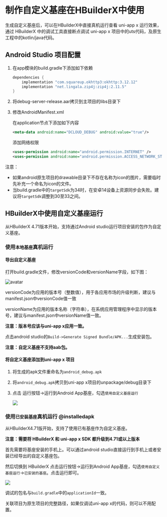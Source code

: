 # 制作自定义基座在HBuilderX中使用  

生成自定义基座后，可以在HBuilderX中直接真机运行查看 uni-app x 运行效果，通过 HBuilderX 中的调试工具直接断点调试 uni-app x 项目中的uts代码，及原生工程中的kotlin/java代码。

## Android Studio 项目配置  

1. 在app模块的build.gradle下添加如下依赖
	```groovy
	dependencies {
		implementation "com.squareup.okhttp3:okhttp:3.12.12"
		implementation "net.lingala.zip4j:zip4j:2.11.5"
	}
	```
2. 将debug-server-release.aar拷贝到主项目的libs目录下
3. 修改AndroidManifest.xml

	在application节点下添加如下内容
	
	```xml
	<meta-data android:name="DCLOUD_DEBUG" android:value="true"/>
	```
	
	添加网络权限
	
	```xml
	<uses-permission android:name="android.permission.INTERNET" />
	<uses-permission android:name="android.permission.ACCESS_NETWORK_STATE" />
	```
	
注意：
- 如果android原生项目的drawable目录下不存在名称为icon的图片，需要临时先补充一个命名为icon的文件。
- 当build.gradle中的`targetSdk`为34时，在安卓14设备上资源同步会失败。建议将`targetSdk`调整到30至33之间。

## HBuilderX中使用自定义基座运行  

从HBuilderX 4.71版本开始，支持通过Android studio运行项目安装的包作为自定义基座。

### 使用`本地基座`真机运行  

#### 导出自定义基座  

打开build.gradle文件，修改versionCode和versionName字段，如下图：
	
![avatar](https://img.cdn.aliyun.dcloud.net.cn/nativedocs/5%2BSDK-android/image/6-1.png)
	
versionCode为应用的版本号（整数值），用于各应用市场的升级判断，建议与manifest.json中versionCode值一致
	
versionName为应用的版本名称（字符串），在系统应用管理程序中显示的版本号，建议与manifest.json中versionName值一致。

**注意：版本号应该与uni-app x应用一致。**

点击android studio的`Build->Generate Signed Bundle/APK...`生成安装包。

**注意：自定义基座不支持aab包。**

#### 将自定义基座添加到uni-app x 项目  
1. 将生成的apk文件重命名为`android_debug.apk`
2. 将`android_debug.apk`拷贝到uni-app x项目的unpackage/debug目录下
3. 点击 运行按钮->运行到Android App基座，勾选`使用自定义基座运行`

	![](https://web-ext-storage.dcloud.net.cn/native/doc/android/debug_hx.png)
	
### 使用`已安装基座`真机运行 @installedapk  

从HBuilderX4.71版开始，支持了使用已有基座作为自定义基座。

**注意：需要将 HBuilderX 和 uni-app x SDK 都升级到4.71或以上版本**

首先需要将基座安装的手机上。可以通过android studio直接运行到手机上或者安装已经导出的自定义基座包。

然后切换到 HBuilderX 点击运行按钮->运行到Android App基座，勾选`使用自定义基座运行`->`已安装的基座`。点击运行即可。

![](https://web-ext-storage.dcloud.net.cn/native/doc/android/debug_installed.jpg)

调试的包名与`build.gradle`中的`applicationId`一致。

关联项目为原生项目的完整路径，如果仅调试uni-app x的代码，则可以不用配置。
